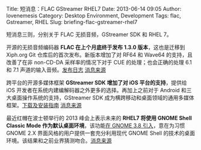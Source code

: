 Title: 短消息：FLAC GStreamer RHEL7
Date: 2013-06-14 09:05
Author: lovenemesis
Category: Desktop Environment, Development
Tags: flac, Gstreamer, RHEL
Slug: briefing-flac-gstreamer-rhel7

短消息三则，分别关于 FLAC 无损音频，GStreamer SDK 和 RHEL 7。

开源的无损音频编码器 **FLAC 在上个月底终于发布 1.3.0
版本**，这也是迁移到 Xiph.org Git 仓库后的首次发布。新版本增加了对 RF64
和 Wave64 的支持，且改善了在非 non-CD-DA 采样率的情况下对于 CUE
的处理；也会正确的处理 6.1 和 7.1
声道的输入音频。[发布日志](https://xiph.org/flac/changelog.html)
[消息来源](http://www.phoronix.com/scan.php?page=news_item&px=MTM4Nzg)

跨平台的开源多媒体框架 **GStreamer SDK 增加了对 iOS 平台的支持**，提供给
iOS 开发者在系统内建编解码器之外更多的选择。再加上之前对于 Android
和三大桌面操作系统的支持，GStreamer SDK
成为横跨移动和桌面领域的通用多媒体框架。[下载及安装指南](http://docs.gstreamer.com/display/GstSDK/Installing+for+iOS+development)
[消息来源](http://www.phoronix.com/scan.php?page=news_item&px=MTM4ODY)

最近红帽在波士顿举行的 2013 峰会上表示未来的 **RHEL7 将使用 GNOME Shell
Classic Mode 作为默认桌面环境**，该功能[在 GNOME 3.8
引入](http://linuxtoy.org/archives/gnome-3-8-release.html)，意在为习惯
GNOME 2.X 界面风格的用户提供一套充分利用现代 GNOME Shell
的技术的桌面环境。该结果和之前业界猜测吻合。[消息来源](http://www.phoronix.com/scan.php?page=news_item&px=MTM4ODg)
